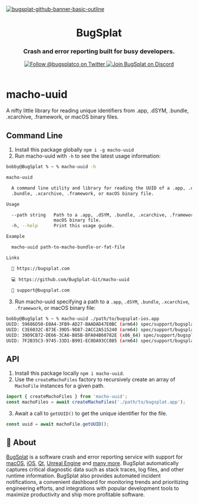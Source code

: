 [![bugsplat-github-banner-basic-outline](https://user-images.githubusercontent.com/20464226/149019306-3186103c-5315-4dad-a499-4fd1df408475.png)](https://bugsplat.com)
<br/>
# <div align="center">BugSplat</div> 
### **<div align="center">Crash and error reporting built for busy developers.</div>**
<div align="center">
    <a href="https://twitter.com/BugSplatCo">
        <img alt="Follow @bugsplatco on Twitter" src="https://img.shields.io/twitter/follow/bugsplatco?label=Follow%20BugSplat&style=social">
    </a>
    <a href="https://discord.gg/bugsplat">
        <img alt="Join BugSplat on Discord" src="https://img.shields.io/discord/664965194799251487?label=Join%20Discord&logo=Discord&style=social">
    </a>
</div>

<br/>

# macho-uuid

A nifty little library for reading unique identifiers from .app, .dSYM, .bundle, .xcarchive, .framework, or macOS binary files.

## Command Line

1. Install this package globally `npm i -g macho-uuid`
2. Run macho-uuid with `-h` to see the latest usage information:

```bash
bobby@BugSplat % ~ % macho-uuid -h

macho-uuid

  A command line utility and library for reading the UUID of a .app, .dSYM,     
  .bundle, .xcarchive, .framework, or macOS binary file.

Usage

  --path string   Path to a .app, .dSYM, .bundle, .xcarchive, .framework, or
                  macOS binary file.
  -h, --help      Print this usage guide.

Example

  macho-uuid path-to-macho-bundle-or-fat-file 

Links

  🐛 https://bugsplat.com
 
  💻 https://github.com/BugSplat-Git/macho-uuid
                                                
  💌 support@bugsplat.com
```

3. Run macho-uuid specifying a path to a `.app`, `.dSYM`, `.bundle`, `.xcarchive`, `.framework`, or macOS binary file:

```bash
bobby@BugSplat % ~ % macho-uuid ./path/to/bugsplat-ios.app
UUID: 59686D50-E0A4-3FB9-AD27-BAADAD47E0BC (arm64) spec/support/bugsplat-ios.app/bugsplat-ios
UUID: C3E6032C-B73E-39D5-9D87-2ACC2A515240 (arm64) spec/support/bugsplat-ios.app/Frameworks/bugsplat.framework/bugsplat
UUID: 39D9CB72-DE66-3CA6-B85B-BFA04B60782E (x86_64) spec/support/bugsplat-ios.app/Frameworks/bugsplat.framework/HockeySDKResources.bundle/Contents/MacOS/HockeySDKResources
UUID: 7F2B35C3-9745-33D1-B991-EC0DA93CC085 (arm64) spec/support/bugsplat-ios.app/Frameworks/bugsplat.framework/HockeySDKResources.bundle/Contents/MacOS/HockeySDKResources
```

## API

1. Install this package locally `npm i macho-uuid`.
2. Use the `createMachoFiles` factory to recursively create an array of `MachoFile` instances for a given path.

```ts
import { createMachoFiles } from 'macho-uuid';
const machoFiles = await createMachoFiles('./path/to/bugsplat.app');
```
3. Await a call to `getUUID()` to get the unique identifier for the file.

```ts
const uuid = await machoFile.getUUID();
```

## 🐛 About

[BugSplat](https://bugsplat.com) is a software crash and error reporting service with support for [macOS](https://docs.bugsplat.com/introduction/getting-started/integrations/desktop/macos), [iOS](https://docs.bugsplat.com/introduction/getting-started/integrations/mobile/ios), [Qt](https://docs.bugsplat.com/introduction/getting-started/integrations/cross-platform/qt), [Unreal Engine](https://docs.bugsplat.com/introduction/getting-started/integrations/game-development/unreal-engine) and [many more](https://docs.bugsplat.com/introduction/getting-started/integrations). BugSplat automatically captures critical diagnostic data such as stack traces, log files, and other runtime information. BugSplat also provides automated incident notifications, a convenient dashboard for monitoring trends and prioritizing engineering efforts, and integrations with popular development tools to maximize productivity and ship more profitable software.
